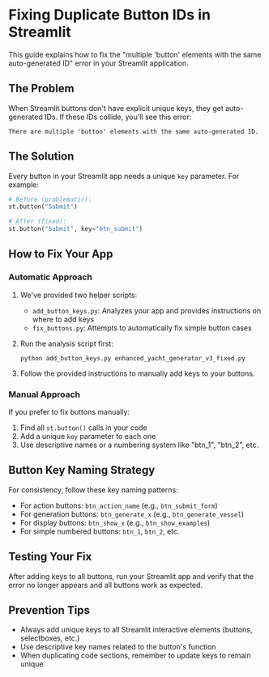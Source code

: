 # Fixing Duplicate Button IDs in Streamlit

This guide explains how to fix the "multiple 'button' elements with the same auto-generated ID" error in your Streamlit application.

## The Problem

When Streamlit buttons don't have explicit unique keys, they get auto-generated IDs. If these IDs collide, you'll see this error:

```
There are multiple 'button' elements with the same auto-generated ID.
```

## The Solution

Every button in your Streamlit app needs a unique `key` parameter. For example:

```python
# Before (problematic):
st.button("Submit")

# After (fixed):
st.button("Submit", key="btn_submit")
```

## How to Fix Your App

### Automatic Approach

1. We've provided two helper scripts:
   - `add_button_keys.py`: Analyzes your app and provides instructions on where to add keys
   - `fix_buttons.py`: Attempts to automatically fix simple button cases

2. Run the analysis script first:
   ```
   python add_button_keys.py enhanced_yacht_generator_v3_fixed.py
   ```

3. Follow the provided instructions to manually add keys to your buttons.

### Manual Approach

If you prefer to fix buttons manually:

1. Find all `st.button()` calls in your code
2. Add a unique `key` parameter to each one
3. Use descriptive names or a numbering system like "btn_1", "btn_2", etc.

## Button Key Naming Strategy

For consistency, follow these key naming patterns:

- For action buttons: `btn_action_name` (e.g., `btn_submit_form`)
- For generation buttons: `btn_generate_x` (e.g., `btn_generate_vessel`)
- For display buttons: `btn_show_x` (e.g., `btn_show_examples`)
- For simple numbered buttons: `btn_1`, `btn_2`, etc.

## Testing Your Fix

After adding keys to all buttons, run your Streamlit app and verify that the error no longer appears and all buttons work as expected.

## Prevention Tips

- Always add unique keys to all Streamlit interactive elements (buttons, selectboxes, etc.)
- Use descriptive key names related to the button's function
- When duplicating code sections, remember to update keys to remain unique
